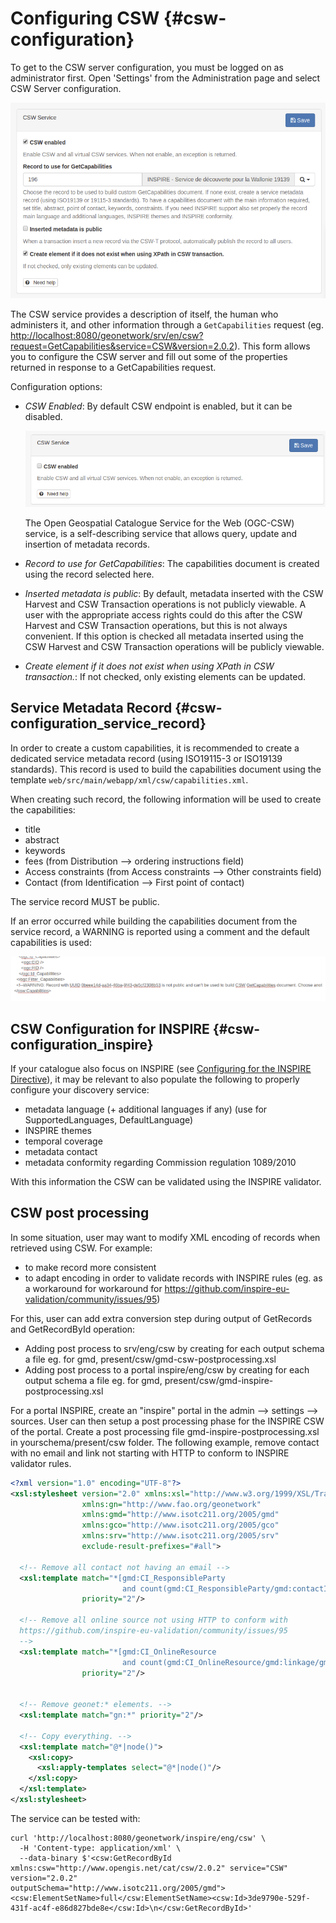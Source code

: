 # Configuring CSW {#csw-configuration}

To get to the CSW server configuration, you must be logged on as administrator first. Open 'Settings' from the Administration page and select CSW Server configuration.

![](img/csw.png)

The CSW service provides a description of itself, the human who administers it, and other information through a `GetCapabilities` request (eg. <http://localhost:8080/geonetwork/srv/en/csw?request=GetCapabilities&service=CSW&version=2.0.2>). This form allows you to configure the CSW server and fill out some of the properties returned in response to a GetCapabilities request.

Configuration options:

-   *CSW Enabled*: By default CSW endpoint is enabled, but it can be disabled.

    ![](img/csw-off.png)

    The Open Geospatial Catalogue Service for the Web (OGC-CSW) service, is a self-describing service that allows query, update and insertion of metadata records.

-   *Record to use for GetCapabilities*: The capabilities document is created using the record selected here.

-   *Inserted metadata is public*: By default, metadata inserted with the CSW Harvest and CSW Transaction operations is not publicly viewable. A user with the appropriate access rights could do this after the CSW Harvest and CSW Transaction operations, but this is not always convenient. If this option is checked all metadata inserted using the CSW Harvest and CSW Transaction operations will be publicly viewable.

-   *Create element if it does not exist when using XPath in CSW transaction.*: If not checked, only existing elements can be updated.

## Service Metadata Record {#csw-configuration_service_record}

In order to create a custom capabilities, it is recommended to create a dedicated service metadata record (using ISO19115-3 or ISO19139 standards). This record is used to build the capabilities document using the template `web/src/main/webapp/xml/csw/capabilities.xml`.

When creating such record, the following information will be used to create the capabilities:

-   title
-   abstract
-   keywords
-   fees (from Distribution --> ordering instructions field)
-   Access constraints (from Access constraints --> Other constraints field)
-   Contact (from Identification --> First point of contact)

The service record MUST be public.

If an error occurred while building the capabilities document from the service record, a WARNING is reported using a comment and the default capabilities is used:

![](img/csw-error.png)

## CSW Configuration for INSPIRE {#csw-configuration_inspire}

If your catalogue also focus on INSPIRE (see [Configuring for the INSPIRE Directive](inspire-configuration.md)), it may be relevant to also populate the following to properly configure your discovery service:

-   metadata language (+ additional languages if any) (use for SupportedLanguages, DefaultLanguage)
-   INSPIRE themes
-   temporal coverage
-   metadata contact
-   metadata conformity regarding Commission regulation 1089/2010

With this information the CSW can be validated using the INSPIRE validator.

## CSW post processing

In some situation, user may want to modify XML encoding of records when retrieved using CSW. For example:

-   to make record more consistent
-   to adapt encoding in order to validate records with INSPIRE rules (eg. as a workaround for workaround for <https://github.com/inspire-eu-validation/community/issues/95>)

For this, user can add extra conversion step during output of GetRecords and GetRecordById operation:

-   Adding post process to srv/eng/csw by creating for each output schema a file eg. for gmd, present/csw/gmd-csw-postprocessing.xsl
-   Adding post process to a portal inspire/eng/csw by creating for each output schema a file eg. for gmd, present/csw/gmd-inspire-postprocessing.xsl

For a portal INSPIRE, create an "inspire" portal in the admin --> settings --> sources. User can then setup a post processing phase for the INSPIRE CSW of the portal. Create a post processing file gmd-inspire-postprocessing.xsl in yourschema/present/csw folder. The following example, remove contact with no email and link not starting with HTTP to conform to INSPIRE validator rules.

``` xml
<?xml version="1.0" encoding="UTF-8"?>
<xsl:stylesheet version="2.0" xmlns:xsl="http://www.w3.org/1999/XSL/Transform"
                xmlns:gn="http://www.fao.org/geonetwork"
                xmlns:gmd="http://www.isotc211.org/2005/gmd"
                xmlns:gco="http://www.isotc211.org/2005/gco"
                xmlns:srv="http://www.isotc211.org/2005/srv"
                exclude-result-prefixes="#all">

  <!-- Remove all contact not having an email -->
  <xsl:template match="*[gmd:CI_ResponsibleParty
                         and count(gmd:CI_ResponsibleParty/gmd:contactInfo/*/gmd:address/*/gmd:electronicMailAddress[*/text() != '']) = 0]"
                priority="2"/>

  <!-- Remove all online source not using HTTP to conform with
  https://github.com/inspire-eu-validation/community/issues/95
  -->
  <xsl:template match="*[gmd:CI_OnlineResource
                         and count(gmd:CI_OnlineResource/gmd:linkage/gmd:URL[not(starts-with(text(), 'http'))]) > 0]"
                priority="2"/>


  <!-- Remove geonet:* elements. -->
  <xsl:template match="gn:*" priority="2"/>

  <!-- Copy everything. -->
  <xsl:template match="@*|node()">
    <xsl:copy>
      <xsl:apply-templates select="@*|node()"/>
    </xsl:copy>
  </xsl:template>
</xsl:stylesheet>
```

The service can be tested with:

``` shell
curl 'http://localhost:8080/geonetwork/inspire/eng/csw' \
  -H 'Content-type: application/xml' \
  --data-binary $'<csw:GetRecordById xmlns:csw="http://www.opengis.net/cat/csw/2.0.2" service="CSW" version="2.0.2"                   outputSchema="http://www.isotc211.org/2005/gmd"><csw:ElementSetName>full</csw:ElementSetName><csw:Id>3de9790e-529f-431f-ac4f-e86d827bde8e</csw:Id>\n</csw:GetRecordById>'
```
